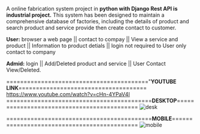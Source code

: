 A online fabrication system project in **python with Django Rest API is industrial project.** This system has been designed to maintain a comprehensive database of factories, including the details of product and search product and service provide then create contact to customer. 

**User:** browser a web page || contact to compay || View a service and product || Information to product detials || login not required to User only contact to company

**Admid:** login || Add/Deleted product and service || User Contact View/Deleted.

========================================="**YOUTUBE  LINK**=====================================
https://www.youtube.com/watch?v=cHn-4YPaV4I
==========================================**DESKTOP**===========================================
![desk](https://user-images.githubusercontent.com/85412055/121646447-f77bb080-cab2-11eb-9bb4-f096266b7018.png)

==========================================**MOBILE**============================================
![mobile](https://user-images.githubusercontent.com/85412055/121646472-fea2be80-cab2-11eb-8225-8ead57dbbbfc.png)

